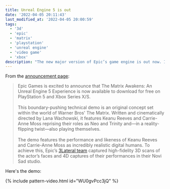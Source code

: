 ```yaml
---
title: Unreal Engine 5 is out
date: '2022-04-05 20:11:43'
last_modified_at: '2022-04-05 20:00:59'
tags:
  - '3d'
  - 'epic'
  - 'matrix'
  - 'playstation'
  - 'unreal engine'
  - 'video game'
  - 'xbox'
description: "The new major version of Epic’s game engine is out now. It will enable next-generation real-time 3D content and experiences with greater freedom, fidelity, and flexibility."
---
```

From the [announcement page](https://www.unrealengine.com/en-US/blog/introducing-the-matrix-awakens-an-unreal-engine-5-experience):

> Epic Games is excited to announce that The Matrix Awakens: An Unreal Engine 5 Experience is now available to download for free on PlayStation 5 and Xbox Series X/S.<br><br>
> This boundary-pushing technical demo is an original concept set within the world of Warner Bros' The Matrix. Written and cinematically directed by Lana Wachowski, it features Keanu Reeves and Carrie-Anne Moss reprising their roles as Neo and Trinity and—in a reality-flipping twist—also playing themselves.<br><br>
> The demo features the performance and likeness of Keanu Reeves and Carrie-Anne Moss as incredibly realistic digital humans. To achieve this, Epic’s [3Lateral team](https://www.3lateral.com/) captured high-fidelity 3D scans of the actor’s faces and 4D captures of their performances in their Novi Sad studio.

Here's the demo:

{% include pattern-video.html id="WU0gvPcc3jQ" %}
